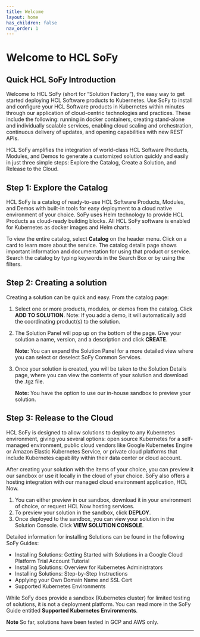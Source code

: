 ```yaml
---
title: Welcome
layout: home
has_children: false
nav_order: 1
---
```


# **Welcome to HCL SoFy**

## **Quick HCL SoFy Introduction**

Welcome to HCL SoFy (short for “Solution Factory”), the easy way to get started deploying HCL Software products to Kubernetes. Use SoFy to install and configure your HCL Software products in Kubernetes within minutes through our application of cloud-centric technologies and practices. These include the following: running in docker containers, creating stand-alone and individually scalable services, enabling cloud scaling and orchestration, continuous delivery of updates, and opening capabilities with new REST APIs. 

HCL SoFy amplifies the integration of world-class HCL Software Products, Modules, and Demos to generate a customized solution quickly and easily in just three simple steps: Explore the Catalog, Create a Solution, and Release to the Cloud.


## **Step 1: Explore the Catalog**

HCL SoFy is a catalog of ready-to-use HCL Software Products, Modules, and Demos with built-in tools for easy deployment to a cloud native environment of your choice. SoFy uses Helm technology to provide HCL Products as cloud-ready building blocks. All HCL SoFy software is enabled for Kubernetes as docker images and Helm charts. 

To view the entire catalog, select **Catalog** on the header menu. Click on a card to learn more about the service. The catalog details page shows important information and documentation for using that product or service. Search the catalog by typing keywords in the Search Box or by using the filters.



## **Step 2: Creating a solution**
Creating a solution can be quick and easy. From the catalog page:

1. Select one or more products, modules, or demos from the catalog. Click **ADD TO SOLUTION**. Note: If you add a demo, it will automatically add the coordinating product(s) to the solution.

2. The Solution Panel will pop up on the bottom of the page. Give your solution a name, version, and a description and click **CREATE**.

   **Note:** You can expand the Solution Panel for a more detailed view where you can select or deselect SoFy Common Services.

3. Once your solution is created, you will be taken to the Solution Details page, where you can view the contents of your solution and download the .tgz file.

   **Note:** You have the option to use our in-house sandbox to preview your solution.


## **Step 3: Release to the Cloud**
HCL SoFy is designed to allow solutions to deploy to any Kubernetes environment, giving you several options: open source Kubernetes for a self-managed environment, public cloud vendors like Google Kubernetes Engine or Amazon Elastic Kubernetes Service, or private cloud platforms that include Kubernetes capability within their data center or cloud account. 

After creating your solution with the items of your choice, you can preview it our sandbox or use it locally in the cloud of your choice. SoFy also offers a hosting integration with our managed cloud environment application, HCL Now.

1. You can either preview in our sandbox, download it in your environment of choice, or request HCL Now hosting services.
2. To preview your solution in the sandbox, click **DEPLOY**.
3. Once deployed to the sandbox, you can view your solution in the Solution Console. Click **VIEW SOLUTION CONSOLE**.

Detailed information for installing Solutions can be found in the following SoFy Guides:

* Installing Solutions: Getting Started with Solutions in a Google Cloud Platform Trial Account Tutorial
* Installing Solutions: Overview for Kubernetes Administrators  
* Installing Solutions: Step-by-Step Instructions
* Applying your Own Domain Name and SSL Cert
* Supported Kubernetes Environments


While SoFy does provide a sandbox (Kubernetes cluster) for limited testing of solutions, it is not a deployment platform. You can read more in the SoFy Guide entitled **Supported Kubernetes Environments**.

**Note** So far, solutions have been tested in GCP and AWS only.
____
